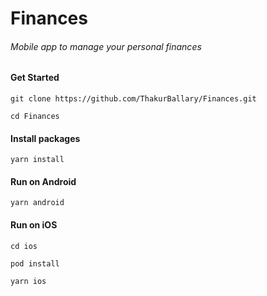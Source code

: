 # Finances

###### Mobile app to manage your personal finances


#### Get Started

```
git clone https://github.com/ThakurBallary/Finances.git 

cd Finances
```


#### Install packages

```
yarn install
```


#### Run on Android

```
yarn android
```


#### Run on iOS

```
cd ios 

pod install 

yarn ios
```
